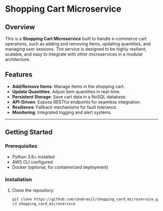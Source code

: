 # Shopping Cart Microservice

## Overview
This is a **Shopping Cart Microservice** built to handle e-commerce cart operations, such as adding and removing items, updating quantities, and managing user sessions. The service is designed to be highly resilient, scalable, and easy to integrate with other microservices in a modular architecture.

## Features
- **Add/Remove Items**: Manage items in the shopping cart.
- **Update Quantities**: Adjust item quantities in real-time.
- **Persistent Storage**: Save cart data in a NoSQL database.
- **API-Driven**: Expose RESTful endpoints for seamless integration.
- **Resilience**: Fallback mechanisms for fault tolerance.
- **Monitoring**: Integrated logging and alert systems.

---

## Getting Started

### Prerequisites
- Python 3.8+ installed
- AWS CLI configured
- Docker (optional, for containerized deployment)

### Installation
1. Clone the repository:
   ```bash
   git clone https://github.com/cbobrasil/shopping_card_microservice.git
   cd shopping_card_microservice

